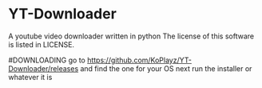 # YT-Downloader
A youtube video downloader written in python
The license of this software is listed in LICENSE.



#DOWNLOADING
go to https://github.com/KoPlayz/YT-Downloader/releases
and find the one for your OS
next run the installer or whatever it is